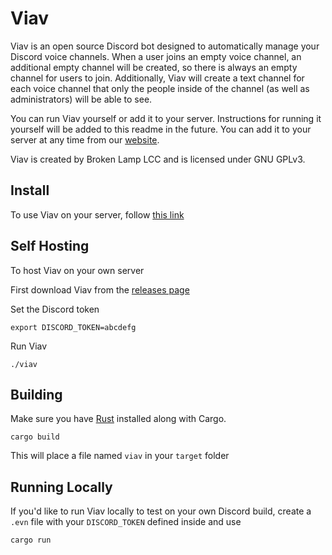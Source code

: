 # Viav

Viav is an open source Discord bot designed to automatically manage your Discord voice channels. When a user joins an empty voice channel, an additional empty channel will be created, so there is always an empty channel for users to join. Additionally, Viav will create a text channel for each voice channel that only the people inside of the channel (as well as administrators) will be able to see.

You can run Viav yourself or add it to your server. Instructions for running it yourself will be added to this readme in the future. You can add it to your server at any time from our [website](https://viav.app/).

Viav is created by Broken Lamp LCC and is licensed under GNU GPLv3.

## Install

To use Viav on your server, follow [this link](https://discord.com/oauth2/authorize?client_id=446151195338473485&permissions=8&scope=bot+applications.commands)

## Self Hosting

To host Viav on your own server

First download Viav from the [releases page](https://github.com/BrokenLamp/viav/releases)

Set the Discord token

```
export DISCORD_TOKEN=abcdefg
```

Run Viav

```
./viav
```

## Building

Make sure you have [Rust](https://rust-lang.org) installed along with Cargo.

```
cargo build
```

This will place a file named `viav` in your `target` folder

## Running Locally

If you'd like to run Viav locally to test on your own Discord build, create a `.evn` file with your `DISCORD_TOKEN` defined inside and use

```
cargo run
```
